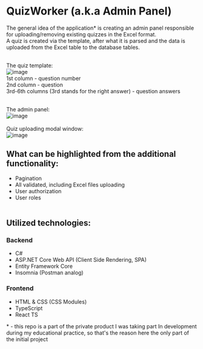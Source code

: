# QuizWorker (a.k.a Admin Panel)
The general idea of the application* is creating an admin panel responsible for uploading/removing existing quizzes in the Excel format. <br>
A quiz is created via the template, after what it is parsed and the data is uploaded from the Excel table to the database tables.<br><br>

The quiz template:<br>
![image](https://user-images.githubusercontent.com/73338488/180271267-cb1f08d8-651d-4eb2-a327-bb539d24e4d2.png)<br>
1st column - question number<br>
2nd column - question<br>
3rd-6th columns (3rd stands for the right answer) - question answers<br><br>


The admin panel:<br>
![image](https://user-images.githubusercontent.com/73338488/179951779-b8ef826e-e655-4d31-8971-9ef54d7d9dd6.png)<br><br>
Quiz uploading modal window:<br>
![image](https://user-images.githubusercontent.com/73338488/179952028-ca3d18fc-1e98-499b-8068-2b5ca673a557.png)<br>

## What can be highlighted from the additional functionality:<br>
* Pagination
* All validated, including Excel files uploading
* User authorization
* User roles <br><br>

## Utilized technologies:<br>
### Backend
* C#
* ASP.NET Core Web API (Client Side Rendering, SPA)
* Entity Framework Core
* Insomnia (Postman analog) 
### Frontend
* HTML & CSS (CSS Modules)
* TypeScript
* React TS

\* - this repo is a part of the private product I was taking part In development during my educational practice, so that's the reason here the only part of the initial project
